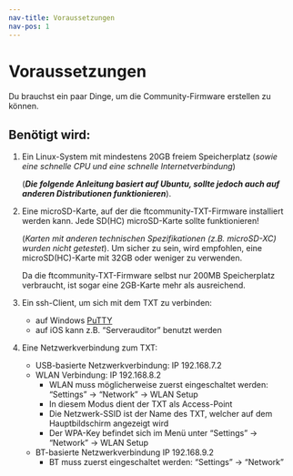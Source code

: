 ```yaml
---
nav-title: Voraussetzungen
nav-pos: 1
---
```


# Voraussetzungen

Du brauchst ein paar Dinge, um die Community-Firmware erstellen zu können.

## Benötigt wird:
1.  Ein Linux-System mit mindestens 20GB freiem Speicherplatz (*sowie eine schnelle CPU und eine schnelle Internetverbindung*)

    (***Die folgende Anleitung basiert auf Ubuntu, sollte jedoch auch auf anderen Distributionen funktionieren***).

2. Eine microSD-Karte, auf der die ftcommunity-TXT-Firmware installiert werden kann. Jede SD(HC) microSD-Karte sollte funktionieren! 

	(*Karten mit anderen technischen Spezifikationen (z.B. microSD-XC) wurden nicht getestet*). 
	Um sicher zu sein, wird empfohlen, eine microSD(HC)-Karte mit 32GB oder weniger zu verwenden.

    Da die ftcommunity-TXT-Firmware selbst nur 200MB Speicherplatz verbraucht, ist sogar eine 2GB-Karte mehr als ausreichend.

3. Ein ssh-Client, um sich mit dem TXT zu verbinden:
	-  auf Windows [PuTTY](http://www.chiark.greenend.org.uk/~sgtatham/putty/download.htm)
	-  auf iOS kann z.B. “Serverauditor” benutzt werden
4. Eine Netzwerkverbindung zum TXT:
    * USB-basierte Netzwerkverbindung: IP 192.168.7.2
    * WLAN Verbindung: IP 192.168.8.2
        * WLAN muss möglicherweise zuerst eingeschaltet werden: “Settings” -> “Network” -> WLAN Setup
        * In diesem Modus dient der TXT als Access-Point
        * Die Netzwerk-SSID ist der Name des TXT, welcher auf dem Hauptbildschirm angezeigt wird
        * Der WPA-Key befindet sich im Menü unter “Settings” -> “Network” -> WLAN Setup
    * BT-basierte Netzwerkverbindung IP 192.168.9.2
        * BT muss zuerst eingeschaltet werden: “Settings” -> “Network”
